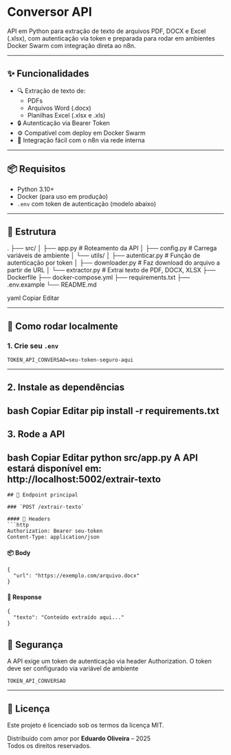 # Conversor API

API em Python para extração de texto de arquivos PDF, DOCX e Excel (.xlsx), com autenticação via token e preparada para rodar em ambientes Docker Swarm com integração direta ao n8n.

---

## ✨ Funcionalidades

- 🔍 Extração de texto de:
  - PDFs
  - Arquivos Word (.docx)
  - Planilhas Excel (.xlsx e .xls)
- 🔒 Autenticação via Bearer Token
- ⚙️ Compatível com deploy em Docker Swarm
- 🤝 Integração fácil com o n8n via rede interna

---

## 📦 Requisitos

- Python 3.10+
- Docker (para uso em produção)
- `.env` com token de autenticação (modelo abaixo)

---

## 📁 Estrutura

.
├── src/
│ ├── app.py # Roteamento da API
│ ├── config.py # Carrega variáveis de ambiente
│ └── utils/
│ ├── autenticar.py # Função de autenticação por token
│ ├── downloader.py # Faz download do arquivo a partir de URL
│ └── extractor.py # Extrai texto de PDF, DOCX, XLSX
├── Dockerfile
├── docker-compose.yml
├── requirements.txt
├── .env.example
└── README.md

yaml
Copiar
Editar

---

## 🚀 Como rodar localmente

### 1. Crie seu `.env`

```env
TOKEN_API_CONVERSAO=seu-token-seguro-aqui
````

----
## 2. Instale as dependências
   bash
   Copiar
   Editar
   pip install -r requirements.txt
----
## 3. Rode a API
   bash
   Copiar
   Editar
   python src/app.py
   A API estará disponível em: http://localhost:5002/extrair-texto
----

````
## 🧩 Endpoint principal

### `POST /extrair-texto`

#### 🔑 Headers
```http
Authorization: Bearer seu-token
Content-Type: application/json
````
#### 📦 Body
```body
{
  "url": "https://exemplo.com/arquivo.docx"
}
````
#### 🔁 Response
````response
{
  "texto": "Conteúdo extraído aqui..."
}
````


## 🔐 Segurança
A API exige um token de autenticação via header Authorization. O token deve ser configurado via variável de ambiente 
````
TOKEN_API_CONVERSAO
````
---
## 📄 Licença

Este projeto é licenciado sob os termos da licença MIT.

Distribuído com amor por **Eduardo Oliveira** – 2025  
Todos os direitos reservados.
